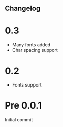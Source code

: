 Changelog
---------

0.3
===

+ Many fonts added
+ Char spacing support


0.2
===

+ Fonts support


Pre 0.0.1
=========

Initial commit
